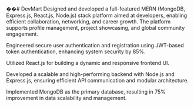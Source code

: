 ��#   D e v M a r t 
Designed and developed a full-featured MERN (MongoDB, Express.js, React.js, Node.js) stack platform aimed at developers, enabling efficient collaboration, networking, and career growth. The platform supports profile management, project showcasing, and global community engagement.

Engineered secure user authentication and registration using JWT-based token authentication, enhancing system security by 85%.

Utilized React.js for building a dynamic and responsive frontend UI.

Developed a scalable and high-performing backend with Node.js and Express.js, ensuring efficient API communication and modular architecture.

Implemented MongoDB as the primary database, resulting in 75% improvement in data scalability and management.


 
